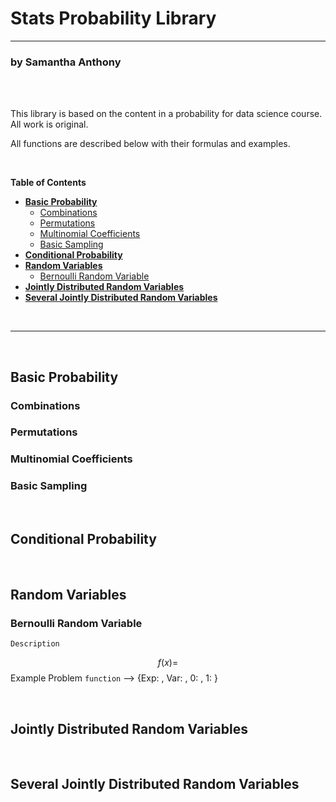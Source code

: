# Stats Probability Library <!-- omit in toc -->
---
### by Samantha Anthony <!-- omit in toc -->

<br>
<br>

This library is based on the content in a probability for data science course. 
All work is original. 

All functions are described below with their formulas and examples.

<br>

**Table of Contents**
- [**Basic Probability**](#basic-probability)
  - [Combinations](#combinations)
  - [Permutations](#permutations)
  - [Multinomial Coefficients](#multinomial-coefficients)
  - [Basic Sampling](#basic-sampling)
- [**Conditional Probability**](#conditional-probability)
- [**Random Variables**](#random-variables)
  - [Bernoulli Random Variable](#bernoulli-random-variable)
- [**Jointly Distributed Random Variables**](#jointly-distributed-random-variables)
- [**Several Jointly Distributed Random Variables**](#several-jointly-distributed-random-variables)

<br>

---

<br>

## **Basic Probability**

### Combinations
### Permutations
### Multinomial Coefficients
### Basic Sampling

<br>

## **Conditional Probability**

<br>

## **Random Variables**

### Bernoulli Random Variable
    Description
$$
f(x) = 
$$
    Example Problem
`function` --> {Exp: , Var: , 0: , 1: }

<br>

## **Jointly Distributed Random Variables**

<br>

## **Several Jointly Distributed Random Variables**

